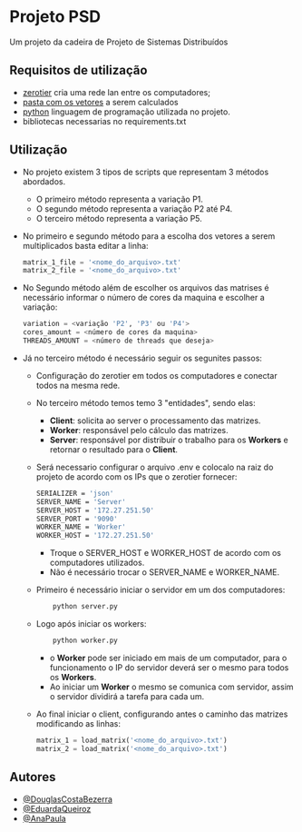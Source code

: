 
# Projeto PSD

Um projeto da cadeira de Projeto de Sistemas Distribuídos


## Requisitos de utilização

- [zerotier](https://www.zerotier.com/) cria uma rede lan entre os computadores;
- [pasta com os vetores](https://drive.google.com/drive/folders/1l1-ILjj8zMn4NTJPH1ZeZO93k_1jfqpm?usp=sharing) a serem calculados
- [python](https://www.python.org/) linguagem de programação utilizada no projeto.
- bibliotecas necessarias no requirements.txt
## Utilização
- No projeto existem 3 tipos de scripts que representam 3 métodos abordados.
    - O primeiro método representa a variação P1.
    - O segundo método representa a variação P2 até P4.
    - O terceiro método representa a variação P5.

- No primeiro e segundo método para a escolha dos vetores a serem multiplicados basta editar a linha:

    ```python
    matrix_1_file = '<nome_do_arquivo>.txt'
    matrix_2_file = '<nome_do_arquivo>.txt'
    ```

- No Segundo método além de escolher os arquivos das matrises é necessário informar o número de cores da maquina e escolher a variação:
    ```python
    variation = <variação 'P2', 'P3' ou 'P4'>
    cores_amount = <número de cores da maquina> 
    THREADS_AMOUNT = <número de threads que deseja>
    ```

- Já no terceiro método é necessário seguir os segunites passos:
    - Configuração do zerotier em todos os computadores e conectar todos na mesma rede.
    - No terceiro método temos temo 3 "entidades", sendo elas:
        - **Client**: solicita ao server o processamento das matrizes.
        - **Worker**: responsável pelo cálculo das matrizes.
        - **Server**: responsável por distribuir o trabalho para os **Workers** e retornar o resultado para o **Client**.

    - Será necessario configurar o arquivo .env e colocalo na raiz do projeto de acordo com os IPs que o zerotier fornecer:
        ```bash 
        SERIALIZER = 'json'
        SERVER_NAME = 'Server'
        SERVER_HOST = '172.27.251.50'
        SERVER_PORT = '9090'
        WORKER_NAME = 'Worker'
        WORKER_HOST = '172.27.251.50'
        ```
        - Troque o SERVER_HOST e WORKER_HOST de acordo com os computadores utilizados.
        - Não é necessário trocar o SERVER_NAME e WORKER_NAME.
    - Primeiro é necessário iniciar o servidor em um dos computadores:
        ```bash 
            python server.py
        ```
    
    - Logo após iniciar os workers:
        ```bash 
            python worker.py
        ```
        - o **Worker** pode ser iniciado em mais de um computador, para o funcionamento o IP do servidor deverá ser o mesmo para todos os **Workers**.
        - Ao iniciar um **Worker** o mesmo se comunica com servidor, assim o servidor dividirá a tarefa para cada um.

    - Ao final iniciar o client, configurando antes o caminho das matrizes modificando as linhas:
        ```python 
        matrix_1 = load_matrix('<nome_do_arquivo>.txt')
        matrix_2 = load_matrix('<nome_do_arquivo>.txt')
        ```
      
## Autores

- [@DouglasCostaBezerra](https://github.com/selfDoga1)
- [@EduardaQueiroz](https://github.com/EduardaQueiroz)
- [@AnaPaula](https://github.com/Ana011P)



